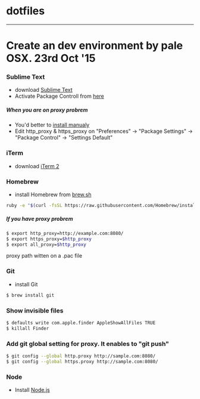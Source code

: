 # dotfiles


---


# Create an dev environment by pale OSX. 23rd Oct '15


### Sublime Text

- download [Sublime Text](http://www.sublimetext.com/)
- Activate Package Controll from [here]()


##### When you are on proxy probrem

- You'd better to [install manualy](https://packagecontrol.io/installation#st2)
- Edit http_proxy & https_proxy on "Preferences" -> "Package Settings" -> "Package Control" -> "Settings Default"


### iTerm

- download [iTerm 2](https://www.iterm2.com/)


### Homebrew

- install Homebrew from [brew.sh](http://brew.sh/)

```zsh
ruby -e "$(curl -fsSL https://raw.githubusercontent.com/Homebrew/install/master/install)"
```


##### If you have proxy probrem

```zsh
$ export http_proxy=http://example.com:8080/
$ export https_proxy=$http_proxy
$ export all_proxy=$http_proxy
```

proxy path witten on a .pac file


### Git

- install Git

```zsh
$ brew install git
```

### Show invisible files

```zsh
$ defaults write com.apple.finder AppleShowAllFiles TRUE
$ killall Finder
```

### Add git global setting for proxy. It enables to "git push"

```zsh
$ git config --global http.proxy http://sample.com:8080/
$ git config --global https.proxy http://sample.com:8080/
```


### Node

- Install [Node.js](https://nodejs.org/en/)


<!--
### $

git config --global url.https://github.com/.insteadOf git://github.com/
-->
